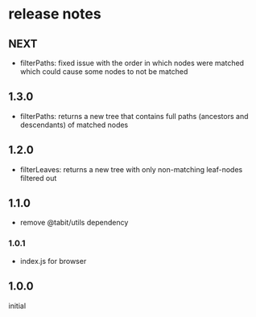 # release notes

## NEXT
* filterPaths: fixed issue with the order in which nodes were matched which could cause some nodes to not be matched

## 1.3.0
* filterPaths: returns a new tree that contains full paths (ancestors and descendants) of matched nodes

## 1.2.0
* filterLeaves: returns a new tree with only non-matching leaf-nodes filtered out

## 1.1.0
* remove @tabit/utils dependency

### 1.0.1
* index.js for browser

## 1.0.0
initial
